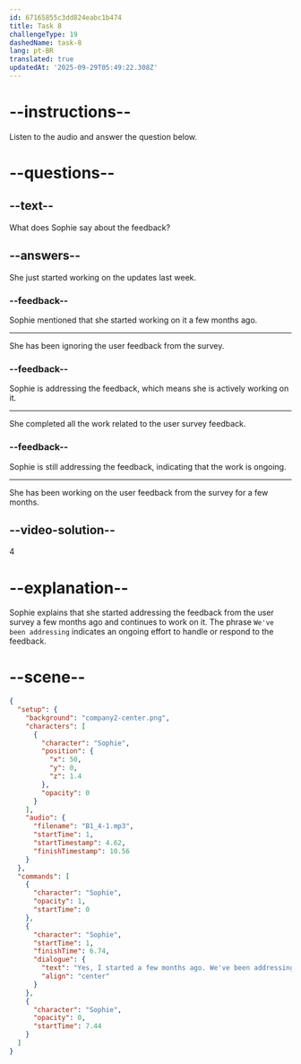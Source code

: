 ```yaml
---
id: 67165855c3dd824eabc1b474
title: Task 8
challengeType: 19
dashedName: task-8
lang: pt-BR
translated: true
updatedAt: '2025-09-29T05:49:22.308Z'
---
```


<!-- (audio) Sophie: Yes, I started a few months ago. We've been addressing the feedback from our last user survey. How's the design side coming along? -->

# --instructions--

Listen to the audio and answer the question below.

# --questions--

## --text--

What does Sophie say about the feedback?

## --answers--

She just started working on the updates last week.

### --feedback--

Sophie mentioned that she started working on it a few months ago.

---

She has been ignoring the user feedback from the survey.

### --feedback--

Sophie is addressing the feedback, which means she is actively working on it.

---

She completed all the work related to the user survey feedback.

### --feedback--

Sophie is still addressing the feedback, indicating that the work is ongoing.

---

She has been working on the user feedback from the survey for a few months.

## --video-solution--

4

# --explanation--

Sophie explains that she started addressing the feedback from the user survey a few months ago and continues to work on it. The phrase `We've been addressing` indicates an ongoing effort to handle or respond to the feedback.

# --scene--

```json
{
  "setup": {
    "background": "company2-center.png",
    "characters": [
      {
        "character": "Sophie",
        "position": {
          "x": 50,
          "y": 0,
          "z": 1.4
        },
        "opacity": 0
      }
    ],
    "audio": {
      "filename": "B1_4-1.mp3",
      "startTime": 1,
      "startTimestamp": 4.62,
      "finishTimestamp": 10.56
    }
  },
  "commands": [
    {
      "character": "Sophie",
      "opacity": 1,
      "startTime": 0
    },
    {
      "character": "Sophie",
      "startTime": 1,
      "finishTime": 6.74,
      "dialogue": {
        "text": "Yes, I started a few months ago. We've been addressing the feedback from our last user survey. How's the design side coming along?",
        "align": "center"
      }
    },
    {
      "character": "Sophie",
      "opacity": 0,
      "startTime": 7.44
    }
  ]
}
```

